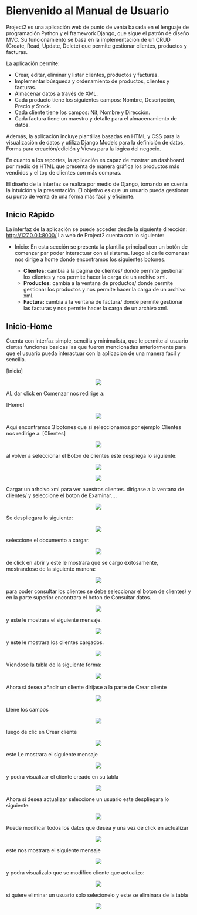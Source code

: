 # Bienvenido al Manual de Usuario
Project2 es una aplicación web de punto de venta basada en el lenguaje de programación Python y el framework Django, que sigue el patrón de diseño MVC. Su funcionamiento se basa en la implementación de un CRUD (Create, Read, Update, Delete) que permite gestionar clientes, productos y facturas.

La aplicación permite:

- Crear, editar, eliminar y listar clientes, productos y facturas.
- Implementar búsqueda y ordenamiento de productos, clientes y facturas.
- Almacenar datos a través de XML.
- Cada producto tiene los siguientes campos: Nombre, Descripción, Precio y Stock. 
- Cada cliente tiene los campos: Nit, Nombre y Dirección. 
- Cada factura tiene un maestro y detalle para el almacenamiento de datos.

Además, la aplicación incluye plantillas basadas en HTML y CSS para la visualización de datos y utiliza Django Models para la definición de datos, Forms para creación/edición y Views para la lógica del negocio.

En cuanto a los reportes, la aplicación es capaz de mostrar un dashboard por medio de HTML que presenta de manera gráfica los productos más vendidos y el top de clientes con más compras.

El diseño de la interfaz se realiza por medio de Django, tomando en cuenta la intuición y la presentación. El objetivo es que un usuario pueda gestionar su punto de venta de una forma más fácil y eficiente.
## Inicio Rápido
La interfaz de la aplicación se puede acceder desde la siguiente dirección: http://127.0.0.1:8000/
La web de Project2 cuenta con lo siguiente:
- Inicio: En esta sección se presenta la plantilla principal con un botón de comenzar par poder interactuar con el sistema.
luego al darle comenzar nos dirige a home donde encontramos los siguientes botones.

  * **Clientes:** cambia a la pagina de clientes/ donde permite gestionar los clientes y nos permite hacer la carga de un archivo xml.
  * **Productos:** cambia a la ventana de productos/ donde permite gestionar los productos y nos permite hacer la carga de un archivo xml.
  * **Factura:** cambia a la ventana de factura/ donde permite gestionar las facturas y nos permite hacer la carga de un archivo xml.


## Inicio-Home
Cuenta con interfaz simple, sencilla y minimalista, que le permite al usuario ciertas funciones basicas las que fueron mencionadas anteriormente para que el usuario pueda interactuar con la aplicacion de una manera facil y sencilla.

[Inicio]
<p align="center">
    <img src="IMG\inicio.png">
</p>  
AL dar click en Comenzar nos redirige a:

[Home]
<p align="center">
    <img src="IMG\Home.png">
</p>  

Aqui encontramos 3 botones que si seleccionamos por ejemplo Clientes nos redirige a:
[Clientes]
<p align="center">
    <img src="IMG\clients.png">
</p>  

al volver a seleccionar el Boton de clientes este despliega lo siguiente:
<p align="center">
    <img src="IMG\btnclient.png">
</p>  
<p align="center">
    <img src="IMG\clickbtnclients.png">
</p>  
Cargar un arhcivo xml para ver nuestros clientes. dirigase a la ventana de clientes/ y seleccione el boton de Examinar....
<p align="center">
    <img src="IMG\load.png">
</p>  
Se despliegara lo siguiente:
<p align="center">
    <img src="IMG\archivo.png">
</p>  
seleccione el documento a cargar.
<p align="center">
    <img src="IMG\seleccli.png">
</p>  
de click en abrir y este le mostrara que se cargo exitosamente, mostrandose de la siguiente manera:
<p align="center">
    <img src="IMG\fileloadcli.png">
</p>  

para poder consultar los clientes se debe seleccionar el boton de clientes/ y en la parte superior encontrara el boton de Consultar datos.
<p align="center">
    <img src="IMG\consultardatos.png">
</p>  
y este le mostrara el siguiente mensaje.
<p align="center">
    <img src="IMG\msgdatos.png">
</p> 
y este le mostrara los clientes cargados.
<p align="center">
    <img src="IMG\tabledat.png">
</p>
Viendose la tabla de la siguiente forma:
<p align="center">
    <img src="IMG\clientes.png">
</p>
Ahora si desea añadir un cliente dirijase a la parte de Crear cliente
<p align="center">
    <img src="IMG\clienarea.png">
</p>
Llene los campos
<p align="center">
    <img src="IMG\clienup.png">
</p>
luego de clic en Crear cliente 
<p align="center">
    <img src="IMG\newclien.png">
</p>
este Le mostrara el siguiente mensaje
<p align="center">
    <img src="IMG\msgcli.png">
</p>
y podra visualizar el cliente creado en su tabla
<p align="center">
    <img src="IMG\tablanewcl.png">
</p>
Ahora si desea actualizar seleccione un usuario
este despliegara lo siguiente:
<p align="center">
    <img src="IMG\">
</p>

Puede modificar todos los datos que desea y una vez de click en actualizar
<p align="center">
    <img src="IMG\">
</p>
este nos mostrara el siguiente mensaje
<p align="center">
    <img src="IMG\">
</p>
y podra visualizalo que se modifico cliente que actualizo:
<p align="center">
    <img src="IMG\">
</p>
si quiere eliminar un usuario solo selecionelo y este se eliminara de la tabla
<p align="center">
    <img src="IMG\">
</p>

